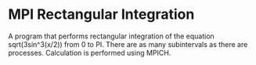 MPI Rectangular Integration
============================

A program that performs rectangular integration of the equation
sqrt(3sin^3(x/2)) from 0 to PI. There are as many subintervals
as there are processes. Calculation is performed using MPICH.